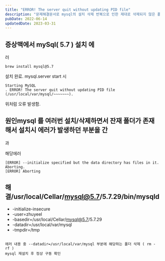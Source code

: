 ```yaml
---
title: "ERROR! The server quit without updating PID file"
description: "문제해결문서로 mysql의 설치 삭제 반복으로 인한 제대로 삭제되지 않은 폴더로 인해 발생하는 오류를 해결한다."
pubDate: 2022-06-14
updatedDate: 2023-03-31
---
```


## 증상맥에서 mySql( 5.7 ) 설치 에

러

```
brew install mysql@5.7

```

설치 완료.
mysql.server start 시
```
Starting MySQL
. ERROR! The server quit without updating PID file (/usr/local/var/mysql/~~~~~~~).

```

위처럼 오류 발생함.

## 원인mysql 를 여러번 설치/삭제하면서 잔재 폴더가 존재해서 설치시 에러가 발생하던 부분을 간

과

해당에러
```
[ERROR] --initialize specified but the data directory has files in it. Aborting.
[ERROR] Aborting

```

## 해결/usr/local/Cellar/mysql@5.7/5.7.29/bin/mysqld

- -initialize-insecure
- -user=zhuyeel
- -basedir=/usr/local/Cellar/mysql@5.7/5.7.29
- -datadir=/usr/local/var/mysql
- -tmpdir=/tmp

```

에러 내용 중 --datadir=/usr/local/var/mysql 부분에 해당하는 폴더 삭제 ( rm -rf )
mysql 재설치 후 정상 구동 확인